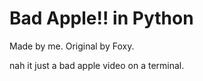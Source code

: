 # Bad Apple!! in Python

Made by me.
Original by Foxy.

nah it just a bad apple video on a terminal.

